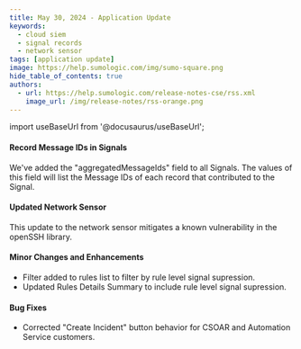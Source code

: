 ```yaml
---
title: May 30, 2024 - Application Update
keywords:
  - cloud siem
  - signal records
  - network sensor
tags: [application update]
image: https://help.sumologic.com/img/sumo-square.png
hide_table_of_contents: true
authors:
  - url: https://help.sumologic.com/release-notes-cse/rss.xml
    image_url: /img/release-notes/rss-orange.png
---
```


import useBaseUrl from '@docusaurus/useBaseUrl';

#### Record Message IDs in Signals

We've added the "aggregatedMessageIds" field to all Signals. The values of this field will list the Message IDs of each record that contributed to the Signal.

#### Updated Network Sensor

This update to the network sensor mitigates a known vulnerability in the openSSH library.

#### Minor Changes and Enhancements

* Filter added to rules list to filter by rule level signal supression.
* Updated Rules Details Summary to include rule level signal supression.

#### Bug Fixes

* Corrected "Create Incident" button behavior for CSOAR and Automation Service customers.